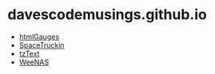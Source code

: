 # davescodemusings.github.io
* [htmlGauges](./htmlGauges)
* [SpaceTruckin](./SpaceTruckin)
* [tzText](./tzText)
* [WeeNAS](./WeeNAS)
